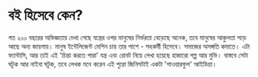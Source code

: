 # বই হিসেবে কেন?

গত ২০০ বছরের অভিজ্ঞতায় দেখা গেছে যন্ত্রের ওপর মানুষের নির্ভরতা বেড়েছে অনেক, তবে মানুষের আকুলতা পড়ে আছে অন্য জায়গায়। মানুষ ইন্টেলিজেন্ট মেশিন চায় তার পাশে - সহকর্মী হিসেবে। সমাজের অসঙ্গতি কমাতে। এটা ফ্যান্টাসি, আর তাই এই 'চিন্তা করতে পারা' যন্ত্র এবং রোবট নিয়ে লেখা হয়েছে হাজারো গল্প আর মুভি। বাস্তবে সেটা ঘটুক আর নাইবা ঘটুক, তবে লেখক মনে করেন এই পুরো জিনিসটাই একটা 'পাওয়ারফুল' আইডিয়া। 

      

